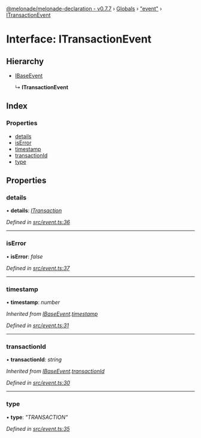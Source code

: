 [@melonade/melonade-declaration - v0.7.7](../README.md) › [Globals](../globals.md) › ["event"](../modules/_event_.md) › [ITransactionEvent](_event_.itransactionevent.md)

# Interface: ITransactionEvent

## Hierarchy

* [IBaseEvent](_event_.ibaseevent.md)

  ↳ **ITransactionEvent**

## Index

### Properties

* [details](_event_.itransactionevent.md#details)
* [isError](_event_.itransactionevent.md#iserror)
* [timestamp](_event_.itransactionevent.md#timestamp)
* [transactionId](_event_.itransactionevent.md#transactionid)
* [type](_event_.itransactionevent.md#type)

## Properties

###  details

• **details**: *[ITransaction](_transaction_.itransaction.md)*

*Defined in [src/event.ts:36](https://github.com/devit-tel/melonade-declaration/blob/7d6c74f/src/event.ts#L36)*

___

###  isError

• **isError**: *false*

*Defined in [src/event.ts:37](https://github.com/devit-tel/melonade-declaration/blob/7d6c74f/src/event.ts#L37)*

___

###  timestamp

• **timestamp**: *number*

*Inherited from [IBaseEvent](_event_.ibaseevent.md).[timestamp](_event_.ibaseevent.md#timestamp)*

*Defined in [src/event.ts:31](https://github.com/devit-tel/melonade-declaration/blob/7d6c74f/src/event.ts#L31)*

___

###  transactionId

• **transactionId**: *string*

*Inherited from [IBaseEvent](_event_.ibaseevent.md).[transactionId](_event_.ibaseevent.md#transactionid)*

*Defined in [src/event.ts:30](https://github.com/devit-tel/melonade-declaration/blob/7d6c74f/src/event.ts#L30)*

___

###  type

• **type**: *"TRANSACTION"*

*Defined in [src/event.ts:35](https://github.com/devit-tel/melonade-declaration/blob/7d6c74f/src/event.ts#L35)*
